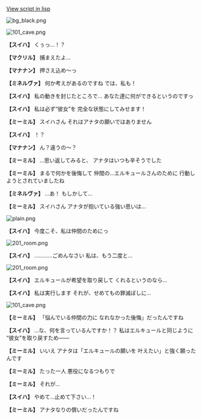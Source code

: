 [View script in lisp](../scripts/202103173.txt)

![bg_black.png](../images/backgrounds/bg_black.png)

![101_cave.png](../images/backgrounds/101_cave.png)

**【スイハ】**
くぅっ…！？

**【マクリル】**
捕まえたよ…

**【マナナン】**
押さえ込め～っ

**【ミネルヴァ】**
何か考えがあるのですね
では、私も！

**【スイハ】**
私の動きを封じたところで…
あなた達に何ができるというのですっ

**【スイハ】**
私は必ず“彼女”を
完全な状態にしてみせます！

**【ミーミル】**
スイハさん
それはアナタの願いではありません

**【スイハ】**
！？

**【マナナン】**
ん？違うの～？

**【ミーミル】**
…思い返してみると、
アナタはいつも辛そうでした

**【ミーミル】**
まるで何かを後悔して
仲間の…エルキュールさんのために
行動しようとされていましたね

**【ミネルヴァ】**
…あ！
もしかして…

**【ミーミル】**
スイハさん
アナタが抱いている強い思いは…

![plain.png](../images/backgrounds/plain.png)

**【スイハ】**
今度こそ、私は仲間のためにっ

![201_room.png](../images/backgrounds/201_room.png)

**【スイハ】**
…………ごめんなさい
私は、もう二度と…

![201_room.png](../images/backgrounds/201_room.png)

**【スイハ】**
エルキュールが希望を取り戻して
くれるというのなら…

**【スイハ】**
私は実行します
それが、せめてもの罪滅ぼしに…

![101_cave.png](../images/backgrounds/101_cave.png)

**【ミーミル】**
「悩んでいる仲間の力に
なれなかった後悔」だったんですね

**【スイハ】**
…な、何を言っているんですか！？
私はエルキュールと同じように
“彼女”を取り戻すため――

**【ミーミル】**
いいえ
アナタは「エルキュールの願いを
叶えたい」と強く願ったんです

**【ミーミル】**
たった一人
悪役になるつもりで

**【ミーミル】**
それが…

**【スイハ】**
やめて…止めて下さい…！

**【ミーミル】**
アナタなりの償いだったんですね
